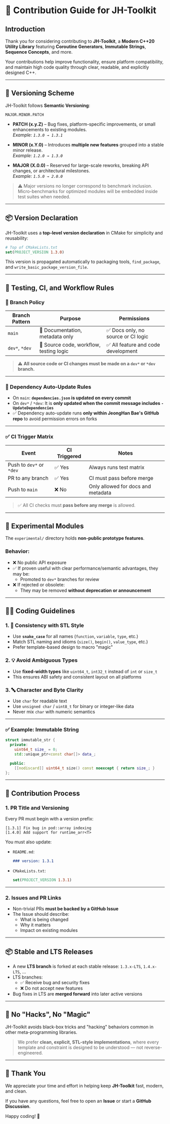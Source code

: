 # 📘 Contribution Guide for JH-Toolkit

## Introduction

Thank you for considering contributing to **JH-Toolkit**, a **Modern C++20 Utility Library** featuring **Coroutine Generators**, **Immutable Strings**, **Sequence Concepts**, and more.

Your contributions help improve functionality, ensure platform compatibility, and maintain high code quality through clear, readable, and explicitly designed C++.

---

## 📌 Versioning Scheme

JH-Toolkit follows **Semantic Versioning**:

```
MAJOR.MINOR.PATCH
```

- **PATCH (x.y.Z)** – Bug fixes, platform-specific improvements, or small enhancements to existing modules.  
  _Example: `1.3.0 → 1.3.1`_

- **MINOR (x.Y.0)** – Introduces **multiple new features** grouped into a stable minor release.  
  _Example: `1.2.0 → 1.3.0`_

- **MAJOR (X.0.0)** – Reserved for large-scale reworks, breaking API changes, or architectural milestones.  
  _Example: `1.5.0 → 2.0.0`_

> ⚠️ Major versions no longer correspond to benchmark inclusion.  
> Micro-benchmarks for optimized modules will be embedded inside test suites when needed.

---

## 📦 Version Declaration

JH-Toolkit uses a **top-level version declaration** in CMake for simplicity and reusability:

```cmake
# Top of CMakeLists.txt
set(PROJECT_VERSION 1.3.0)
```

This version is propagated automatically to packaging tools, `find_package`, and `write_basic_package_version_file`.

---

## 🧪 Testing, CI, and Workflow Rules

### 🧵 Branch Policy

| Branch Pattern | Purpose                                 | Permissions                        |
|----------------|-----------------------------------------|------------------------------------|
| `main`         | 📘 Documentation, metadata only         | ✅ Docs only, no source or CI logic |
| `dev*`, `*dev` | 🧪 Source code, workflow, testing logic | ✅ All feature and code development |

> ⚠️ **All source code or CI changes must be made on a `dev*` or `*dev` branch.**

---

### 🔁 Dependency Auto-Update Rules

- On `main`: **`dependencies.json` is updated on every commit**
- On `dev*` / `*dev`: It is **only updated when the commit message includes `-UpdateDependencies`**
- ✅ Dependency auto-update runs **only within JeongHan Bae's GitHub repo** to avoid permission errors on forks

---

### ✅ CI Trigger Matrix

| Event                    | CI Triggered | Notes                              |
|--------------------------|--------------|------------------------------------|
| Push to `dev*` or `*dev` | ✅ Yes        | Always runs test matrix            |
| PR to any branch         | ✅ Yes        | CI must pass before merge          |
| Push to `main`           | ❌ No         | Only allowed for docs and metadata |

> ✅ All CI checks must **pass before any merge** is allowed.

---

## 🔬 Experimental Modules

The `experimental/` directory holds **non-public prototype features**.

### Behavior:

- ❌ No public API exposure
- ✅ If proven useful with clear performance/semantic advantages, they may be:
  - Promoted to `dev*` branches for review
- ❌ If rejected or obsolete:
  - They may be removed **without deprecation or announcement**

---

## 👨‍💻 Coding Guidelines

### 1. 🧱 Consistency with STL Style

- Use **`snake_case`** for all names (`function`, `variable`, `type`, etc.)
- Match STL naming and idioms (`size()`, `begin()`, `value_type`, etc.)
- Prefer template-based design to macro "magic"

### 2. 💡 Avoid Ambiguous Types

- Use **fixed-width types** like `uint64_t`, `int32_t` instead of `int` or `size_t`
- This ensures ABI safety and consistent layout on all platforms

### 3. 🔤 Character and Byte Clarity

- Use `char` for readable text
- Use `unsigned char` / `uint8_t` for binary or integer-like data
- Never mix `char` with numeric semantics

---

### ✅ Example: Immutable String

```cpp
struct immutable_str {
  private:
    uint64_t size_ = 0;
    std::unique_ptr<const char[]> data_;

  public:
    [[nodiscard]] uint64_t size() const noexcept { return size_; }
};
```

---

## 🚀 Contribution Process

### 1. PR Title and Versioning

Every PR must begin with a version prefix:

```text
[1.3.1] Fix bug in pod::array indexing
[1.4.0] Add support for runtime_arr<T>
```

You must also update:

- `README.md`:
  ```md
  ### version: 1.3.1
  ```

- `CMakeLists.txt`:
  ```cmake
  set(PROJECT_VERSION 1.3.1)
  ```

---

### 2. Issues and PR Links

- Non-trivial PRs **must be backed by a GitHub Issue**
- The Issue should describe:
  - What is being changed
  - Why it matters
  - Impact on existing modules

---

## 📦 Stable and LTS Releases

- A new **LTS branch** is forked at each stable release: `1.3.x-LTS`, `1.4.x-LTS`, ...
- LTS branches:
  - ✅ Receive bug and security fixes
  - ❌ Do not accept new features
- Bug fixes in LTS are **merged forward** into later active versions

---

## 🧼 No "Hacks", No "Magic"

JH-Toolkit avoids black-box tricks and "hacking" behaviors common in other meta-programming libraries.

> We prefer **clean, explicit, STL-style implementations**, where every template and constraint is designed to be understood — not reverse-engineered.

---

## 🙏 Thank You

We appreciate your time and effort in helping keep **JH-Toolkit** fast, modern, and clean.

If you have any questions, feel free to open an **Issue** or start a **GitHub Discussion**.

Happy coding! 🚀
